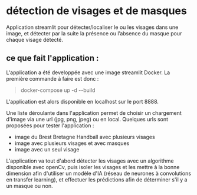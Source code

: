 # détection de visages et de masques


Application streamlit pour détecter/localiser le ou les visages dans une image, et détecter par la suite la présence ou l’absence du masque pour chaque visage détecté.


## ce que fait l'application :

L'application a été developpée avec une image streamlit Docker. La première commande à faire est donc : 

> docker-compose up -d --build

L'application est alors disponible en localhost sur le port 8888.

Une liste déroulante dans l'application permet de choisir un chargement d'image via une url (jpg, png, jpeg) ou en local. Quelques urls sont proposées pour tester l'application : 
- image du Brest Bretagne Handball avec plusieurs visages
- image avec plusieurs visages et avec masques
- image avec un seul visage

L'application va tout d'abord détecter les visages avec un algorithme disponible avec openCv, puis isoler les visages et les mettre à la bonne dimension afin d'utiliser un modèle d'IA (réseau de neurones à convolutions en transfer learning), et effectuer les prédictions afin de déterminer s'il y a un masque ou non.
